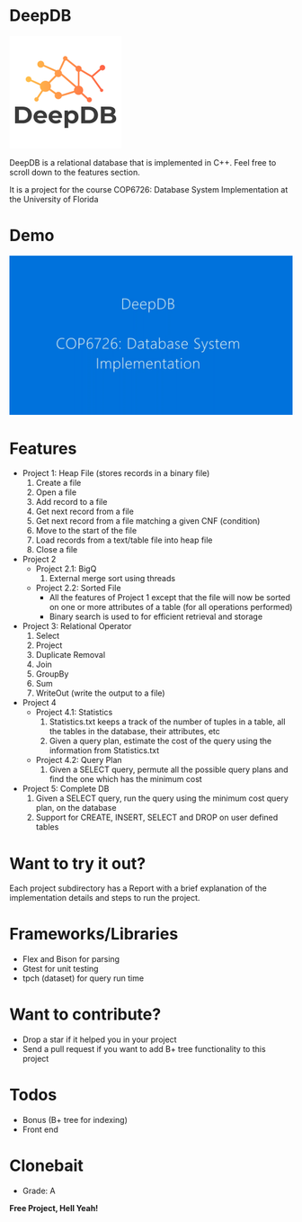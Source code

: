 # DeepDB


![DeepDB](https://github.com/deepbodra97/Database-System-Implementation/blob/master/P5:%20DeepDB/DeepDB.png)

DeepDB is a relational database that is implemented in C++. Feel free to scroll down to the features section.

It is a project for the course COP6726: Database System Implementation at the University of Florida

# Demo
[![Demo](https://github.com/deepbodra97/Database-System-Implementation/blob/master/P5:%20DeepDB/Database%20System%20Implementation%20(Demo).mp4%20-%20VLC%20media%20player%2024-04-2020%2000_08_41.png)](https://www.youtube.com/watch?v=x9PuqaW_HBE)

# Features

- Project 1: Heap File (stores records in a binary file)
    1. Create a file
    2. Open a file
    3. Add record to a file
    4. Get next record from a file
    5. Get next record from a file matching a given CNF (condition)
    6. Move to the start of the file
    7. Load records from a text/table file into heap file
    8. Close a file
- Project 2
    - Project 2.1: BigQ
        1. External merge sort using threads
    - Project 2.2: Sorted File
        - All the features of Project 1 except that the file will now be sorted on one or more attributes of a table (for all operations performed)
        - Binary search is used to for efficient retrieval and storage
- Project 3: Relational Operator
    1. Select
    2. Project
    3. Duplicate Removal
    4. Join
    5. GroupBy
    6. Sum
    7. WriteOut (write the output to a file)
- Project 4
    - Project 4.1: Statistics
        1. Statistics.txt keeps a track of the number of tuples in a table, all the tables in the database, their attributes, etc
        2. Given a query plan, estimate the cost of the query using the information from Statistics.txt
    - Project 4.2: Query Plan
        1. Given a SELECT query, permute all the possible query plans and find the one which has the minimum cost
- Project 5: Complete DB
    1. Given a SELECT query, run the query using the minimum cost query plan, on the database
    2. Support for CREATE, INSERT, SELECT and DROP on user defined tables

# Want to try it out?

Each project subdirectory has a Report with a brief explanation of the implementation details and steps to run the project.

# Frameworks/Libraries
- Flex and Bison for parsing
- Gtest for unit testing
- tpch (dataset) for query run time 

# Want to contribute?
- Drop a star if it helped you in your project
- Send a pull request if you want to add B+ tree functionality to this project

# Todos
 - Bonus (B+ tree for indexing)
 - Front end
 
 # Clonebait
 - Grade: A

**Free Project, Hell Yeah!**
